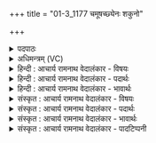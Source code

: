 +++
title = "01-3_1177 चमूषच्छ्येनः शकुनो"

+++
<details><summary>पदपाठः</summary>

च꣣मूष꣢त्। च꣣मू। स꣢त्। श्ये꣣नः꣢। श꣣कुनः꣢। वि꣣भृ꣡त्वा꣢। वि꣣। भृ꣡त्वा꣢꣯। गो꣣विन्दुः꣢। गो। विन्दुः꣢। द्र꣣प्सः꣢। आ꣡यु꣢꣯धानि। बि꣡भ्र꣢꣯त्। अ꣣पा꣢म्। ऊ꣣र्मि꣢म्। स꣡च꣢꣯मानः। स꣣मु꣢द्रम्। स꣣म्। उद्र꣢म्। तु꣣री꣡य꣢म्। धा꣡म꣢꣯। म꣣हिषः꣢। वि꣣वक्ति। ११७७।
</details>

<details><summary>अधिमन्त्रम् (VC)</summary>

- पवमानः सोमः
- प्रतर्दनो दैवोदासिः
- त्रिष्टुप्
- धैवतः
</details>

<details><summary>हिन्दी : आचार्य रामनाथ वेदालंकार - विषयः</summary>

अगले मन्त्र में पुनः परमात्मा का वर्णन है।
</details>

<details><summary>हिन्दी : आचार्य रामनाथ वेदालंकार - पदार्थः</summary>

पदार्थान्वयभाषाः -  (चमूषत्) द्यावापृथिवी में स्थित, (श्येनः) प्रशंसनीय कर्मोंवाला, (शकुनः) शक्तिशाली (विभृत्वा) विशेषरूप से भरण-पोषण करनेवाला, (गोविन्दुः) गायों और भूमियों को प्राप्त करानेवाला, (द्रप्सः) आनन्दरस से भरपूर, (आयुधानि बिभ्रत्) शस्त्रास्त्रों को धारण करनेवाले सेनापति के समान दण्ड देने की शक्ति से युक्त, (अपाम् ऊर्मिम्) जलों के धारणकर्ता (समुद्रम्) समुद्र वा अन्तरिक्ष को (सचमानः) आश्रयस्थान बनाता हुआ अर्थात् उनमें विद्यमान रहता हुआ, (महिषः) महान् वह सोम नामक जगत्पति परमेश्वर (तुरीयं धाम) पुरुषार्थचतुष्टय में चौथे मोक्ष का (विवक्ति) उपदेश करता है ॥ यहाँ यह शङ्का होती है कि पूर्वमन्त्र में मोक्ष को तृतीय धाम कहा गया है और इस मन्त्र में चतुर्थ धाम, यह कैसे सङ्गत है? इसका उत्तर है कि ‘प्रकृतिलोक, जीवात्मलोक, मोक्षलोक’ इस वर्गीकरण के अनुसार मोक्ष तृतीय धाम है और ‘धर्म, अर्थ, काम, मोक्ष’ इस वर्गीकरण में चतुर्थ धाम। अतः दोनों सङ्गत हैं ॥३॥
</details>

<details><summary>हिन्दी : आचार्य रामनाथ वेदालंकार - भावार्थः</summary>

भावार्थभाषाः -  सर्वान्तर्यामी, सर्वशक्तिमान् सज्जनों की उन्नति करनेवाले, दुष्टों को दण्ड देनेवाले जगदीश्वर का अनुभव करके सब दुःखों से मुक्ति पानी चाहिए ॥३॥
</details>

<details><summary>संस्कृत : आचार्य रामनाथ वेदालंकार - विषयः</summary>

अथ पुनः परमात्मानं वर्णयति।
</details>

<details><summary>संस्कृत : आचार्य रामनाथ वेदालंकार - पदार्थः</summary>

पदार्थान्वयभाषाः -  (चमूषत्) चम्वोः द्यावापृथिव्योः सीदति उपविष्टोऽस्ति यः सः, (श्येनः) शंसनीयकर्मा। [श्येनः शंसनीयं गच्छति। निरु० ४।२३।] (शकुनः) शक्तिशाली। [शक्नोतीति शकुनः। शक्लृ शक्तौ धातोः ‘शकेरुनोन्तोन्त्युनयः’ उ० ३।४९ इत्यनेन उन प्रत्ययः।] (विभृत्वा) विशेषेण भरणपोषणकर्ता। [अन्येभ्योऽपि दृश्यन्ते। अ० ३।२।७५। इत्यनेन डुभृञ् धारणपोषणयोः इत्यस्मात् क्वनिप् प्रत्ययः।] (गोविन्दुः२) गवां धेनूनां भूमीनां च लम्भकः। [विन्दुः इत्यत्र ‘विद्लृ लाभे’ धातोर्बाहुलकादौणादिक उः प्रत्ययः।] (द्रप्सः) आनन्दरसयुक्तः। [रसो वै सः। तै० उ० २।७ इत्युक्तेः। द्रप्सः इति जलबिन्दुवाचकः, यथा निरु० ५।१४ इत्यत्र।] (आयुधानि बिभ्रत्) शस्त्रास्त्राणि धारयन् सेनापतिरिव दण्डशक्तियुक्तः, (अपाम् ऊर्मिम्) उदकानाम् आच्छादकम्। [ऊर्मिः ऊर्णोतेः। निरु० ५।२३।] (समुद्रम्) अर्णवम् अन्तरिक्षं वा (सचमानः) श्रयमाणः। [षच सेचने सेवने च, भ्वादिः।] (महिषः) महान् स सोमः जगत्पतिः परमेश्वरः (तुरीयं धाम) पुरुषार्थचतुष्टयेषु चतुर्थं मोक्षमित्यर्थः (विवक्ति) उपदिशति। [वच परिभाषणे, अदादेर्लटि ‘जुहोत्यादिभ्यः श्लुः। बहुलं छन्दसि’ अ० २।४।७६ इत्यनेन शपः श्लुः। कुत्वं छान्दसम्] ॥ ननु पूर्वस्मिन् मन्त्रे मोक्षः ‘तृतीयं धाम’ इत्युक्तम्, अत्र च ‘तुरीयं धाम’ इति, तत् कथं संगच्छते, इति चेद् ब्रूमहे—प्रकृतिलोकः, जीवात्मलोकः, मोक्षलोकः इति तृतीयं धाम। धर्मः, अर्थः, कामः, मोक्षः इति चतुर्थं धाम ॥३॥
</details>

<details><summary>संस्कृत : आचार्य रामनाथ वेदालंकार - भावार्थः</summary>

भावार्थभाषाः -  सर्वान्तर्यामिणं सर्वशक्तिमन्तं सज्जनानामुन्नायकं दुष्टानां दण्डकं जगदीश्वरमनुभूय सर्वदुःखेभ्यो मुक्तिः प्राप्तव्या ॥३॥
</details>

<details><summary>संस्कृत : आचार्य रामनाथ वेदालंकार - पादटिप्पनी</summary>

टिप्पणी:   १. ऋ० ९।९६।१९। २. गोविन्दुः यजमानानां गवां लम्भकः—इति सा०। गोविन्दुः गावः उदकं वाक् पृथिवी आदित्यरश्मयो वा, एतानि यो विन्दति स गोवित्। विद ज्ञाने, विद लाभे, विद सत्तायाम्—इति वि०।
</details>